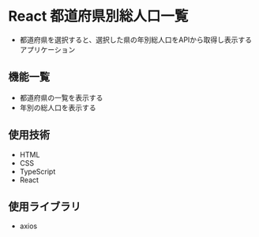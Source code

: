 # React 都道府県別総人口一覧
- 都道府県を選択すると、選択した県の年別総人口をAPIから取得し表示するアプリケーション

## 機能一覧
- 都道府県の一覧を表示する
- 年別の総人口を表示する

## 使用技術
- HTML
- CSS
- TypeScript
- React


## 使用ライブラリ
- axios


